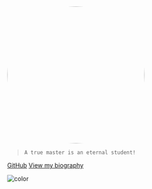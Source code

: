 <a target="_blank" href="https://zhangjiaheng.cn">
  <img width="318px" style="border-radius: 50%" alt="" src="https://cdn.jsdelivr.net/gh/Fatezhang/FigureCloud@master/uPic/h28s2N.jpg"/>
</a>

> `A true master is an eternal student!`

[GitHub](https://github.com/Fatezhang/)
[View my biography](/biography/)

![color](#000000)
